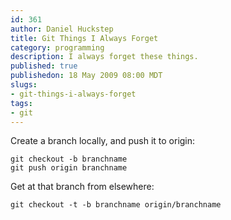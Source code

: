 ```yaml
--- 
id: 361
author: Daniel Huckstep
title: Git Things I Always Forget
category: programming
description: I always forget these things.
published: true
publishedon: 18 May 2009 08:00 MDT
slugs: 
- git-things-i-always-forget
tags: 
- git
---
```

Create a branch locally, and push it to origin:

    git checkout -b branchname
    git push origin branchname

Get at that branch from elsewhere:

    git checkout -t -b branchname origin/branchname

